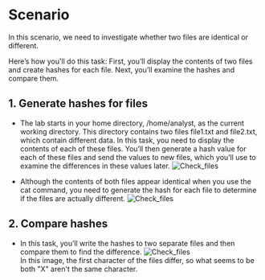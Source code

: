 # Scenario
In this scenario, we need to investigate whether two files are identical or different.

Here’s how you'll do this task: First, you’ll display the contents of two files and create hashes for each file. Next, you’ll examine the hashes and compare them.

## 1. Generate hashes for files
- The lab starts in your home directory, /home/analyst, as the current working directory. This directory contains two files file1.txt and file2.txt, which contain different data. In this task, you need to display the contents of each of these files. You’ll then generate a hash value for each of these files and send the values to new files, which you’ll use to examine the differences in these values later.
![Check_files](https://github.com/Cr1msonPho3nix/Asset_Management/tree/main/img/Creating%20Hash%20values/1.1_Check_files.PNG)<br>

- Although the contents of both files appear identical when you use the cat command, you need to generate the hash for each file to determine if the files are actually different.
![Check_files](https://github.com/Cr1msonPho3nix/Asset_Management/tree/main/img/Creating%20Hash%20values/1.2_Hashing_files.PNG)<br>

## 2. Compare hashes
- In this task, you’ll write the hashes to two separate files and then compare them to find the difference.
![Check_files](https://github.com/Cr1msonPho3nix/Asset_Management/tree/main/img/Creating%20Hash%20values/2.1_Comparing_hashes.PNG)<br>
In this image, the first character of the files differ, so what seems to be both "X" aren't the same character.